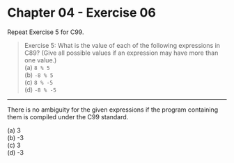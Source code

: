 # Chapter 04 - Exercise 06

Repeat Exercise 5 for C99.  

> Exercise 5: What is the value of each of the following expressions in C89? (Give all possible values if an expression may have more than one value.)  
> (a) `8 % 5`  
> (b) `-8 % 5`  
> (c) `8 % -5`  
> (d) `-8 % -5`  

---

There is no ambiguity for the given expressions if the program containing them is compiled under the C99 standard.    

(a) 3  
(b) -3  
(c) 3  
(d) -3
